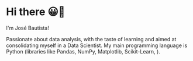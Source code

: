 # Hi there 😀👋

I'm José Bautista!

Passionate about data analysis, with the taste of learning and aimed at consolidating myself in a Data Scientist. My main programming language is Python (libraries like Pandas, NumPy, Matplotlib, Scikit-Learn, ).
